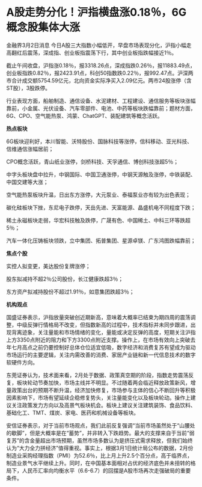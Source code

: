 # A股走势分化！沪指横盘涨0.18％，6G概念股集体大涨

金融界3月2日消息 今日A股三大指数小幅低开，早盘市场表现分化，沪指小幅走高翻红后震荡，深成指、创业板指震荡下行，其中创业板指跌幅接近1％。

截止午间收盘，沪指涨0.18％，报3318.26点，深成指跌0.26％，报11883.49点，创业板指跌0.82％，报2423.91点，科创50指数跌0.22％，报992.47点。沪深两市合计成交额5754.59亿元，北向资金实际净买入2.09亿元。两市24股涨停（含ST股），3股跌停。

行业表现方面，船舶制造、通信设备、水泥建材、工程建设、通信服务等板块涨幅靠前，小金属、光伏设备、汽车零部件、电池、中药等板块跌幅靠前；题材方面，6G、CPO、空气能热泵、鸿蒙、ChatGPT、装配建筑等概念活跃。

**热点板块**

6G板块迎利好，本川智能、沃特股份、国脉科技等涨停，信科移动、亚光科技、信维通信涨幅居前；

CPO概念活跃，青山纸业涨停，剑桥科技、天孚通信、博创科技涨超5％；

中字头板块盘中拉升，中钢国际、中国卫通涨停，中钢天源触及涨停，中铁装配、中国交建等大涨；

空气能热泵板块升温，日出东方涨停，大元泵业、泰福泵业亦有较为出色表现；

碳化硅板块下挫，东尼电子跌停，天岳先进、天富能源、晶盛机电不同程度下跌；

稀土永磁板块走弱，华宏科技触及跌停，广晟有色、中国稀土、中科三环等跌超5％；

汽车一体化压铸板块领跌，立中集团、拓普集团、星源卓镁、广东鸿图跌幅靠前；

**焦点个股**

实控人拟变更，美达股份复牌涨停；

股东拟减持不超2％公司股份，长江健康跌超3％；

东方资产拟减持股份不超过1.91％，如意集团跌超3％；

**机构观点**

国盛证券表示，沪指放量突破创近期新高，意味着大概率已结束为期四周的震荡调整，中级反弹行情格局不改变，但指数新高的过程中，技术指标并未同步跟进，出现背离迹象，关注量能和市场情绪的变化，量能或决定反弹的高度，短期关注沪指上方3350点附近的阻力和下方3300点附近支撑。操作上，在市场有效向上突破去年七月高点之前仍要控制好总体仓位适宜低吸，数字经济和消费复苏有望成为驱动市场运行的主要逻辑，关注内需改善的消费、家居产业链和新一代信息技术的数字软硬件方向。

东莞证券认为，技术面来看，2月处于数据、政策真空期的阶段，指数走势震荡反复，板块轮动节奏加快，市场主线并不明显。不过随着两会临近释放政策新风，增量政策出台的预期不断升温，经济加快修复，市场参与主体的信心不断回升等积极因素影响下，市场有望延续企稳修复势头，关注量能变化以及板块轮动。操作上建议关注政策发力方向以及高景气板块机会。板块上建议关注建筑装饰、食品饮料、基础化工、TMT、煤炭、家电、医药和机械设备等板块。

安信证券表示，对于当前市场观点，我们此前反复强调“当前市场虽然处于“山腰处的歇脚”，但是大概率是在“蓄势”，并非转入下跌趋势。最大的支撑来自于当前“弱复苏”的含金量超出市场预期，虽然市场多数认为是挤压式需求释放，但我们始终认为“大力全力拼经济”值得重视。事实上，根据3月1日统计局公布的数据，2月份制造业采购经理指数（PMI）为52.6％，比上月上升2.5个百分点，高于临界点，制造业景气水平继续上升。同时，在中国基本面相对占优的经济底色并未扭转的格局下，人民币汇率向均衡水平（6.6-6.7）的回摆是A股市场再次走强破局的重要条件。


